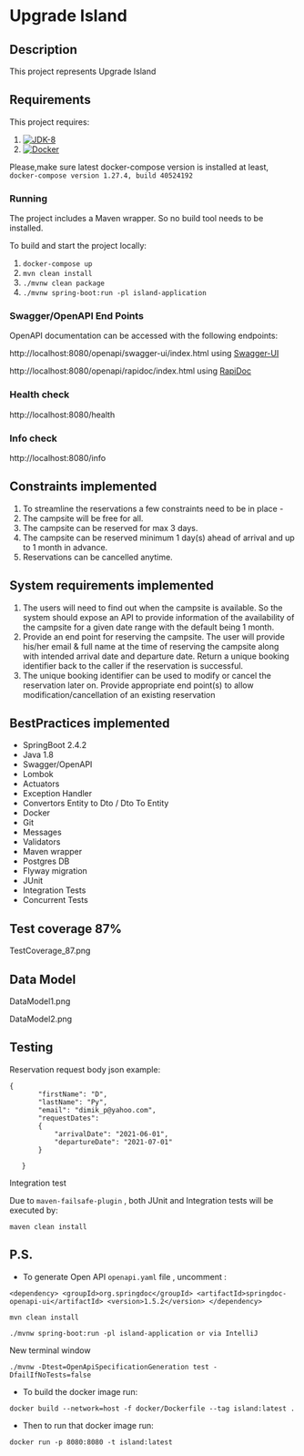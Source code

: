 # Upgrade Island

## Description
This project represents Upgrade Island

## Requirements

This project requires:
 1. [![JDK-8](https://img.shields.io/badge/jdk-8-blue?style=for-the-badge&logo=java)](https://adoptopenjdk.net/?variant=openjdk8&jvmVariant=hotspot)
 2. [![Docker](https://img.shields.io/badge/Docker-19-blue?style=for-the-badge&logo=docker)](https://www.docker.com/)
 
 Please,make sure latest docker-compose version is installed
 at least,
 `docker-compose version 1.27.4, build 40524192`
 

### Running

The project includes a Maven wrapper. So no build tool needs to be installed.

To build and start the project locally:

1. ```docker-compose up```
2. ```mvn clean install```
3. ```./mvnw clean package```
4. ```./mvnw spring-boot:run -pl island-application```


### Swagger/OpenAPI End Points

OpenAPI documentation can be accessed with the following endpoints:

http://localhost:8080/openapi/swagger-ui/index.html using [Swagger-UI](https://swagger.io/tools/swagger-ui/)

http://localhost:8080/openapi/rapidoc/index.html using [RapiDoc](https://mrin9.github.io/RapiDoc/)


### Health check
http://localhost:8080/health

### Info check
http://localhost:8080/info


## Constraints implemented
 1. To streamline the reservations a few constraints need to be in place -
 2. The campsite will be free for all.
 3. The campsite can be reserved for max 3 days.
 4. The campsite can be reserved minimum 1 day(s) ahead of arrival and up to 1 month in advance.
 5. Reservations can be cancelled anytime.
 
## System requirements implemented
 1. The users will need to find out when the campsite is available. 
    So the system should expose an API to provide information of the
    availability of the campsite for a given date range with the default being 1 month.
 2. Provide an end point for reserving the campsite. The user will provide his/her email & full name at the time of reserving the campsite
    along with intended arrival date and departure date. Return a unique booking identifier back to the caller if the reservation is successful.
 3. The unique booking identifier can be used to modify or cancel the reservation later on. Provide appropriate end point(s) to allow
    modification/cancellation of an existing reservation    


 ## BestPractices implemented
 - SpringBoot 2.4.2  
 - Java 1.8
 - Swagger/OpenAPI
 - Lombok 
 - Actuators
 - Exception Handler
 - Convertors Entity to Dto / Dto To Entity
 - Docker
 - Git
 - Messages
 - Validators
 - Maven wrapper
 - Postgres DB
 - Flyway migration
 - JUnit
 - Integration Tests
 - Concurrent Tests
 
 ## Test coverage 87%
 TestCoverage_87.png
 
 ## Data Model
 DataModel1.png
 
 DataModel2.png
 
 ## Testing
 Reservation request body json example:
 ```
{
        "firstName": "D",
        "lastName": "Py",
        "email": "dimik_p@yahoo.com",
        "requestDates":
        {
            "arrivalDate": "2021-06-01",
            "departureDate": "2021-07-01"
        }
        
    }
```

Integration test

Due to  `maven-failsafe-plugin` , both JUnit and Integration tests will be executed by:
 
```maven clean install```

## P.S.
 - To generate Open API `openapi.yaml` file , uncomment :

`<dependency>
   <groupId>org.springdoc</groupId>
   <artifactId>springdoc-openapi-ui</artifactId>
   <version>1.5.2</version>
</dependency>`

`mvn clean install`

`./mvnw spring-boot:run -pl island-application or via IntelliJ`

New terminal window

`./mvnw -Dtest=OpenApiSpecificationGeneration test -DfailIfNoTests=false`


 - To build the docker image run:

```docker build --network=host -f docker/Dockerfile --tag island:latest .```

 - Then to run that docker image run:

```docker run -p 8080:8080 -t island:latest```

